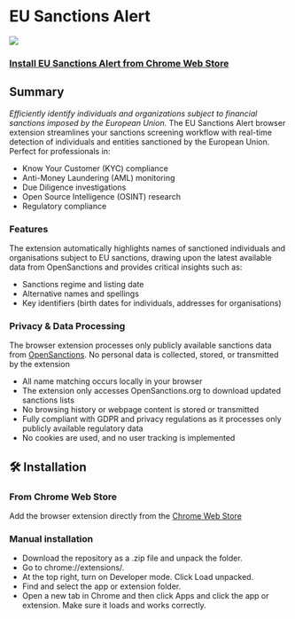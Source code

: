 # **EU Sanctions Alert**

![](https://files.catbox.moe/kazrmr.jpg)

### [Install EU Sanctions Alert from Chrome Web Store](https://chromewebstore.google.com/detail/eu-sanctions-alert/lbkcklkbphobjhlekgeafhfcjhaihkha?authuser=0&hl=en-GB)

## **Summary**
*Efficiently identify individuals and organizations subject to financial sanctions imposed by the European Union.*
The EU Sanctions Alert browser extension streamlines your sanctions screening workflow with real-time detection of individuals and entities sanctioned by the European Union. Perfect for professionals in:
+ Know Your Customer (KYC) compliance
+ Anti-Money Laundering (AML) monitoring
+ Due Diligence investigations
+ Open Source Intelligence (OSINT) research
+ Regulatory compliance

### Features
The extension automatically highlights names of sanctioned individuals and organisations subject to EU sanctions, drawing upon the latest available data from OpenSanctions and provides critical insights such as:
+ Sanctions regime and listing date
+ Alternative names and spellings
+ Key identifiers (birth dates for individuals, addresses for organisations)

### Privacy & Data Processing
The browser extension processes only publicly available sanctions data from [OpenSanctions](https://www.opensanctions.org). No personal data is collected, stored, or transmitted by the extension
+ All name matching occurs locally in your browser
+ The extension only accesses OpenSanctions.org to download updated sanctions lists
+ No browsing history or webpage content is stored or transmitted
+ Fully compliant with GDPR and privacy regulations as it processes only publicly available regulatory data
+ No cookies are used, and no user tracking is implemented

## 🛠️ Installation
### From Chrome Web Store
Add the browser extension directly from the [Chrome Web Store](https://chromewebstore.google.com/detail/eu-sanctions-alert/lbkcklkbphobjhlekgeafhfcjhaihkha?authuser=0&hl=en-GB)

### Manual installation
+ Download the repository as a .zip file and unpack the folder.
+ Go to chrome://extensions/.
+ At the top right, turn on Developer mode. Click Load unpacked.
+ Find and select the app or extension folder.
+ Open a new tab in Chrome and then click Apps and  click the app or extension. Make sure it loads and works correctly.
